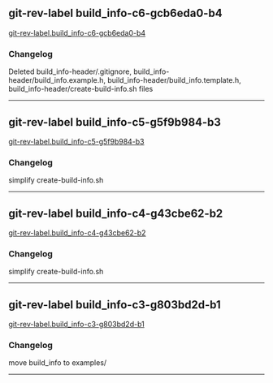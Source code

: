 ## git-rev-label build_info-c6-gcb6eda0-b4
[git-rev-label.build_info-c6-gcb6eda0-b4](git-rev-label.build_info-c6-gcb6eda0-b4)  

### Changelog
Deleted build_info-header/.gitignore, build_info-header/build_info.example.h, build_info-header/build_info.template.h, build_info-header/create-build-info.sh files

---

## git-rev-label build_info-c5-g5f9b984-b3
[git-rev-label.build_info-c5-g5f9b984-b3](git-rev-label.build_info-c5-g5f9b984-b3)  

### Changelog
simplify create-build-info.sh

---

## git-rev-label build_info-c4-g43cbe62-b2
[git-rev-label.build_info-c4-g43cbe62-b2](git-rev-label.build_info-c4-g43cbe62-b2)  

### Changelog
simplify create-build-info.sh

---

## git-rev-label build_info-c3-g803bd2d-b1
[git-rev-label.build_info-c3-g803bd2d-b1](git-rev-label.build_info-c3-g803bd2d-b1)  

### Changelog
move build_info to examples/

---

